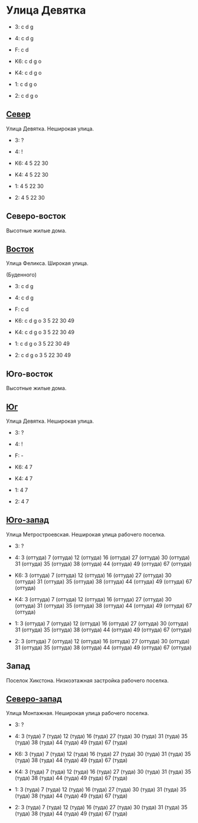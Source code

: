# Улица Девятка

* 3:    c   d   g
* 4:    c   d   g
* F:    c   d

* K6:   c   d   g   o
* K4:   c   d   g   o
* 1:    c   d   g   o
* 2:    c   d   g   o

## [Север](./520050.md)

Улица Девятка.
Неширокая улица.

* 3:    ?
* 4:    !

* K6:   4   5   22  30
* K4:   4   5   22  30
* 1:    4   5   22  30
* 2:    4   5   22  30

## Северо-восток

Высотные жилые дома.

## [Восток](./530060.md)

Улица Феликса.
Широкая улица.

(Буденного)

* 3:    c   d   g
* 4:    c   d   g
* F:    c   d

* K6:   c   d   g   o
        3   5   22  30  49
* K4:   c   d   g   o
        3   5   22  30  49
* 1:    c   d   g   o
        3   5   22  30  49
* 2:    c   d   g   o
        3   5   22  30  49

## Юго-восток

Высотные жилые дома.

## [Юг](./520070.md)

Улица Девятка.
Неширокая улица.

* 3:    ?
* 4:    !
* F:    -

* K6:   4   7
* K4:   4   7
* 1:    4   7
* 2:    4   7

## [Юго-запад](./510070.md)

Улица Метростроевская.
Неширокая улица рабочего поселка.

* 3:    ?
* 4:    3 (оттуда)  7 (оттуда)  12 (оттуда) 16 (оттуда) 27 (оттуда)
        30 (оттуда) 31 (оттуда) 35 (оттуда) 38 (оттуда) 44 (оттуда)
        49 (оттуда) 67 (оттуда)

* K6:   3 (оттуда)  7 (оттуда)  12 (оттуда) 16 (оттуда) 27 (оттуда)
        30 (оттуда) 31 (оттуда) 35 (оттуда) 38 (оттуда) 44 (оттуда)
        49 (оттуда) 67 (оттуда)
* K4:   3 (оттуда)  7 (оттуда)  12 (оттуда) 16 (оттуда) 27 (оттуда)
        30 (оттуда) 31 (оттуда) 35 (оттуда) 38 (оттуда) 44 (оттуда)
        49 (оттуда) 67 (оттуда)
* 1:    3 (оттуда)  7 (оттуда)  12 (оттуда) 16 (оттуда) 27 (оттуда)
        30 (оттуда) 31 (оттуда) 35 (оттуда) 38 (оттуда) 44 (оттуда)
        49 (оттуда) 67 (оттуда)
* 2:    3 (оттуда)  7 (оттуда)  12 (оттуда) 16 (оттуда) 27 (оттуда)
        30 (оттуда) 31 (оттуда) 35 (оттуда) 38 (оттуда) 44 (оттуда)
        49 (оттуда) 67 (оттуда)

## Запад

Поселок Хикстона.
Низкоэтажная застройка рабочего поселка.

## [Северо-запад](./510050.md)

Улица Монтажная.
Неширокая улица рабочего поселка.

* 3:    ?
* 4:    3 (туда)    7 (туда)    12 (туда)   16 (туда)   27 (туда)
        30 (туда)   31 (туда)   35 (туда)   38 (туда)   44 (туда)
        49 (туда)   67  (туда)

* K6:   3 (туда)    7 (туда)    12 (туда)   16 (туда)   27 (туда)
        30 (туда)   31 (туда)   35 (туда)   38 (туда)   44 (туда)
        49 (туда)   67  (туда)
* K4:   3 (туда)    7 (туда)    12 (туда)   16 (туда)   27 (туда)
        30 (туда)   31 (туда)   35 (туда)   38 (туда)   44 (туда)
        49 (туда)   67  (туда)
* 1:    3 (туда)    7 (туда)    12 (туда)   16 (туда)   27 (туда)
        30 (туда)   31 (туда)   35 (туда)   38 (туда)   44 (туда)
        49 (туда)   67  (туда)
* 2:    3 (туда)    7 (туда)    12 (туда)   16 (туда)   27 (туда)
        30 (туда)   31 (туда)   35 (туда)   38 (туда)   44 (туда)
        49 (туда)   67  (туда)
